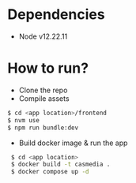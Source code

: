 # Dependencies

* Node v12.22.11

# How to run?

* Clone the repo
* Compile assets
```bash
$ cd <app location>/frontend
$ nvm use
$ npm run bundle:dev
```
* Build docker image & run the app
```bash
 $ cd <app location>
 $ docker build -t casmedia .
 $ docker compose up -d
```
